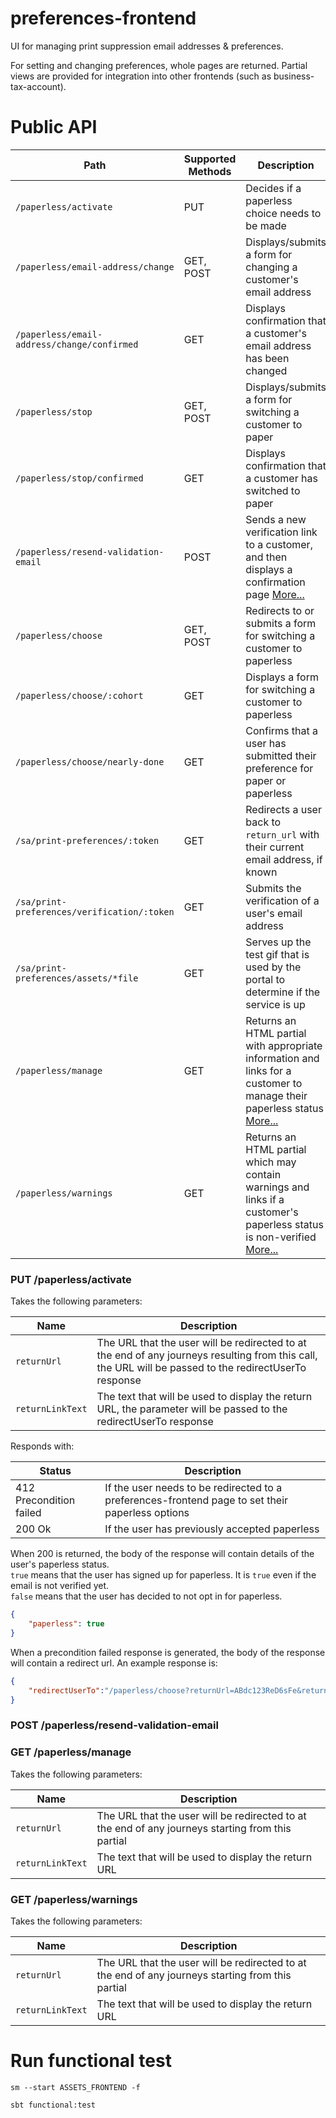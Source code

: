 preferences-frontend
====================

UI for managing print suppression email addresses & preferences.

For setting and changing preferences, whole pages are returned. Partial views are provided for integration into other frontends (such as business-tax-account).

# Public API 

| Path                                                                | Supported Methods | Description
| ------------------------------------------------------------------- | ----------------- | -------------
| `/paperless/activate`                                               | PUT               | Decides if a paperless choice needs to be made
| `/paperless/email-address/change`                                   | GET, POST         | Displays/submits a form for changing a customer's email address
| `/paperless/email-address/change/confirmed`                         | GET               | Displays confirmation that a customer's email address has been changed
| `/paperless/stop`                                                   | GET, POST         | Displays/submits a form for switching a customer to paper
| `/paperless/stop/confirmed`                                         | GET               | Displays confirmation that a customer has switched to paper
| `/paperless/resend-validation-email`                                | POST              | Sends a new verification link to a customer, and then displays a confirmation page [More...](#post-paperlessresent-validation-email)   
| `/paperless/choose`                                                 | GET, POST         | Redirects to or submits a form for switching a customer to paperless
| `/paperless/choose/:cohort`                                         | GET               | Displays a form for switching a customer to paperless
| `/paperless/choose/nearly-done`                                     | GET               | Confirms that a user has submitted their preference for paper or paperless
| `/sa/print-preferences/:token`                                      | GET               | Redirects a user back to `return_url` with their current email address, if known    
| `/sa/print-preferences/verification/:token`                         | GET               | Submits the verification of a user's email address
| `/sa/print-preferences/assets/*file`                                | GET               | Serves up the test gif that is used by the portal to determine if the service is up    
| `/paperless/manage`                                                 | GET               | Returns an HTML partial with appropriate information and links for a customer to manage their paperless status [More...](#get-paperlessmanage)
| `/paperless/warnings`                                               | GET               | Returns an HTML partial which may contain warnings and links if a customer's paperless status is non-verified [More...](#get-paperlesswarnings)

### PUT /paperless/activate

Takes the following parameters:

| Name             | Description |
| ---------------- | ----------- |
| `returnUrl`      | The URL that the user will be redirected to at the end of any journeys resulting from this call, the URL will be passed to the redirectUserTo response |
| `returnLinkText` | The text that will be used to display the return URL, the parameter will be passed to the redirectUserTo response |

Responds with:

| Status                        | Description |
| ----------------------------- | ----------- |
| 412 Precondition failed       | If the user needs to be redirected to a preferences-frontend page to set their paperless options |
| 200 Ok                        | If the user has previously accepted paperless

When 200 is returned, the body of the response will contain details of the user's paperless status.  
`true` means that the user has signed up for paperless. It is `true` even if the email is not verified yet.  
`false` means that the user has decided to not opt in for paperless.

```json
{
    "paperless": true
}
```

When a precondition failed response is generated, the body of the response will contain a redirect url. An example response is:

```json
{
    "redirectUserTo":"/paperless/choose?returnUrl=ABdc123ReD6sFe&returnLinkText=gh32seWQ78fdE"
}
```


### POST /paperless/resend-validation-email


### GET /paperless/manage

Takes the following parameters:

| Name             | Description |
| ---------------- | ----------- |
| `returnUrl`      | The URL that the user will be redirected to at the end of any journeys starting from this partial |
| `returnLinkText` | The text that will be used to display the return URL |

### GET /paperless/warnings

Takes the following parameters:

| Name             | Description |
| ---------------- | ----------- |
| `returnUrl`      | The URL that the user will be redirected to at the end of any journeys starting from this partial |
| `returnLinkText` | The text that will be used to display the return URL |



Run functional test
===================

`sm --start ASSETS_FRONTEND -f`

`sbt functional:test`
